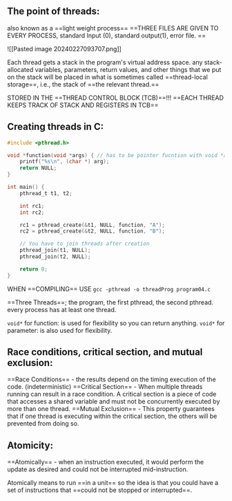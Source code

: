 ## The point of threads:
also known as a ==light weight process==
==THREE FILES ARE GIVEN TO EVERY PROCESS, standard Input (0), standard output(1), error file. ==

![[Pasted image 20240227093707.png]]

Each thread gets a stack in the program's virtual address space.
any stack-allocated variables, parameters, return values, and other things that we put on the stack will be placed in what is sometimes called ==thread-local storage==, i.e., the stack of ==the relevant thread.==

STORED IN THE ==THREAD CONTROL BLOCK (TCB)==!!!
==EACH THREAD KEEPS TRACK OF STACK AND REGISTERS IN TCB==
## Creating threads in C:
```c
#include <pthread.h>

void *function(void *args) { // has to be pointer fucntion with void *args
	printf("%s\n", (char *) arg);
	return NULL;
}

int main() {
	pthread_t t1, t2;

	int rc1;
	int rc2;

	rc1 = pthread_create(&t1, NULL, function, "A");
	rc2 = pthread_create(&t2, NULL, function, "B");

	// You have to join threads after creation
	pthread_join(t1, NULL);
	pthread_join(t2, NULL);

	return 0;
}
```
WHEN ==COMPILING== USE `gcc -pthread -o threadProg program04.c`

==Three Threads==; the program, the first pthread, the second pthread.
every process has at least one thread.

`void*` for function: is used for flexibility so you can return anything.
`void*` for parameter: is also used for flexibility. 


## Race conditions, critical section, and mutual exclusion:
==Race Conditions== - the results depend on the timing execution of the code. (indeterministic)
==Critical Section== - When multiple threads running can result in a race condition. A critical section is a piece of code that accesses a shared variable and must not be concurrently executed by more than one thread.
==Mutual Exclusion== - This property guarantees that if one thread is executing within the critical section, the others will be prevented from doing so.

## Atomicity:
==Atomically== - when an instruction executed, it would perform the update as desired and could not be interrupted mid-instruction.

Atomically means to run ==in a unit== so the idea is that you could have a set of instructions that ==could not be stopped or interrupted==. 

